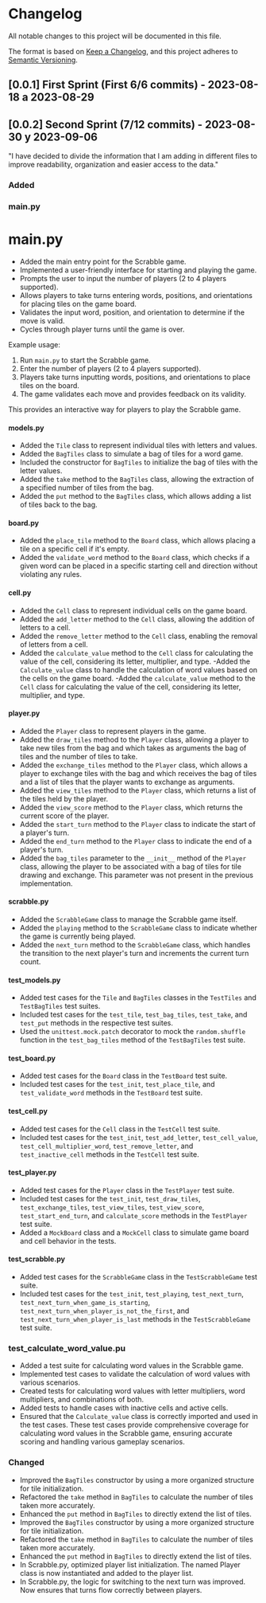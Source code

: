 # Changelog

All notable changes to this project will be documented in this file.

The format is based on [Keep a Changelog](https://keepachangelog.com/en/1.0.0/), and this project adheres to [Semantic Versioning](https://semver.org/spec/v2.0.0.html).

## [0.0.1] First Sprint (First 6/6 commits) - 2023-08-18 a 2023-08-29
## [0.0.2] Second Sprint (7/12 commits) - 2023-08-30 y 2023-09-06

"I have decided to divide the information that I am adding in different files to improve readability, organization and easier access to the data."

### Added

### main.py
# main.py
- Added the main entry point for the Scrabble game.
- Implemented a user-friendly interface for starting and playing the game.
- Prompts the user to input the number of players (2 to 4 players supported).
- Allows players to take turns entering words, positions, and orientations for placing tiles on the game board.
- Validates the input word, position, and orientation to determine if the move is valid.
- Cycles through player turns until the game is over.

Example usage:
1. Run `main.py` to start the Scrabble game.
2. Enter the number of players (2 to 4 players supported).
3. Players take turns inputting words, positions, and orientations to place tiles on the board.
4. The game validates each move and provides feedback on its validity.

This provides an interactive way for players to play the Scrabble game.

#### models.py
- Added the `Tile` class to represent individual tiles with letters and values.
- Added the `BagTiles` class to simulate a bag of tiles for a word game.
- Included the constructor for `BagTiles` to initialize the bag of tiles with the letter values.
- Added the `take` method to the `BagTiles` class, allowing the extraction of a specified number of tiles from the bag.
- Added the `put` method to the `BagTiles` class, which allows adding a list of tiles back to the bag.

#### board.py
- Added the `place_tile` method to the `Board` class, which allows placing a tile on a specific cell if it's empty.
- Added the `validate_word` method to the `Board` class, which checks if a given word can be placed in a specific starting cell and direction without violating any rules.

#### cell.py
- Added the `Cell` class to represent individual cells on the game board.
- Added the `add_letter` method to the `Cell` class, allowing the addition of letters to a cell.
- Added the `remove_letter` method to the `Cell` class, enabling the removal of letters from a cell.
- Added the `calculate_value` method to the `Cell` class for calculating the value of the cell, considering its letter, multiplier, and type.
-Added the `Calculate_value` class to handle the calculation of word values based on the cells on the game board.
-Added the `calculate_value` method to the `Cell` class for calculating the value of the cell, considering its letter, multiplier, and type.

#### player.py
- Added the `Player` class to represent players in the game.
- Added the `draw_tiles` method to the `Player` class, allowing a player to take new tiles from the bag and which takes as arguments the bag of tiles and the number of tiles to take.
- Added the `exchange_tiles` method to the `Player` class, which allows a player to exchange tiles with the bag and which receives the bag of tiles and a list of tiles that the player wants to exchange as arguments.
- Added the `view_tiles` method to the `Player` class, which returns a list of the tiles held by the player.
- Added the `view_score` method to the `Player` class, which returns the current score of the player.
- Added the `start_turn` method to the `Player` class to indicate the start of a player's turn.
- Added the `end_turn` method to the `Player` class to indicate the end of a player's turn.
- Added the `bag_tiles` parameter to the `__init__` method of the `Player` class, allowing the player to be associated with a bag of tiles for tile drawing and exchange. This parameter was not present in the previous implementation.

#### scrabble.py
- Added the `ScrabbleGame` class to manage the Scrabble game itself.
- Added the `playing` method to the `ScrabbleGame` class to indicate whether the game is currently being played.
- Added the `next_turn` method to the `ScrabbleGame` class, which handles the transition to the next player's turn and increments the current turn count.

#### test_models.py
- Added test cases for the `Tile` and `BagTiles` classes in the `TestTiles` and `TestBagTiles` test suites.
- Included test cases for the `test_tile`, `test_bag_tiles`, `test_take`, and `test_put` methods in the respective test suites.
- Used the `unittest.mock.patch` decorator to mock the `random.shuffle` function in the `test_bag_tiles` method of the `TestBagTiles` test suite.

#### test_board.py
- Added test cases for the `Board` class in the `TestBoard` test suite.
- Included test cases for the `test_init`, `test_place_tile`, and `test_validate_word` methods in the `TestBoard` test suite.

#### test_cell.py 
- Added test cases for the `Cell` class in the `TestCell` test suite.
- Included test cases for the `test_init`, `test_add_letter`, `test_cell_value`, `test_cell_multiplier_word`, `test_remove_letter`, and `test_inactive_cell` methods in the `TestCell` test suite.

#### test_player.py
- Added test cases for the `Player` class in the `TestPlayer` test suite.
- Included test cases for the `test_init`, `test_draw_tiles`, `test_exchange_tiles`, `test_view_tiles`, `test_view_score`, `test_start_end_turn`, and `calculate_score` methods in the `TestPlayer` test suite.
- Added a `MockBoard` class and a `MockCell` class to simulate game board and cell behavior in the tests.

#### test_scrabble.py
- Added test cases for the `ScrabbleGame` class in the `TestScrabbleGame` test suite.
- Included test cases for the `test_init`, `test_playing`, `test_next_turn`, `test_next_turn_when_game_is_starting`, `test_next_turn_when_player_is_not_the_first`, and `test_next_turn_when_player_is_last` methods in the `TestScrabbleGame` test suite.

### test_calculate_word_value.pu
- Added a test suite for calculating word values in the Scrabble game.
- Implemented test cases to validate the calculation of word values with various scenarios.
- Created tests for calculating word values with letter multipliers, word multipliers, and combinations of both.
- Added tests to handle cases with inactive cells and active cells.
- Ensured that the `Calculate_value` class is correctly imported and used in the test cases.
These test cases provide comprehensive coverage for calculating word values in the Scrabble game, ensuring accurate scoring and handling various gameplay scenarios.


### Changed
- Improved the `BagTiles` constructor by using a more organized structure for tile initialization.
- Refactored the `take` method in `BagTiles` to calculate the number of tiles taken more accurately.
- Enhanced the `put` method in `BagTiles` to directly extend the list of tiles.
- Improved the `BagTiles` constructor by using a more organized structure for tile initialization.
- Refactored the `take` method in `BagTiles` to calculate the number of tiles taken more accurately.
- Enhanced the `put` method in `BagTiles` to directly extend the list of tiles.
- In Scrabble.py, optimized player list initialization. The named Player class is now instantiated and added to the player list.
- In Scrabble.py, the logic for switching to the next turn was improved. Now ensures that turns flow correctly between players.





